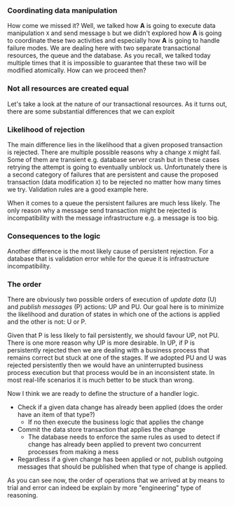 ### Coordinating data manipulation

How come we missed it? Well, we talked how **A** is going to execute data manipulation `X` and send message `b` but we didn't explored how **A** is going to coordinate these two activities and especially how **A** is going to handle failure modes. We are dealing here with two separate transactional resources, the queue and the database. As you recall, we talked today multiple times that it is impossible to guarantee that these two will be modified atomically. How can we proceed then?

### Not all resources are created equal

Let's take a look at the nature of our transactional resources. As it turns out, there are some substantial differences that we can exploit

### Likelihood of rejection

The main difference lies in the likelihood that a given proposed transaction is rejected. There are multiple possible reasons why a change `X` might fail. Some of them are transient e.g. database server crash but in these cases retrying the attempt is going to eventually unblock us. Unfortunately there is a second category of failures that are persistent and cause the proposed transaction (data modification `X`) to be rejected no matter how many times we try. Validation rules are a good example here.

When it comes to a queue the persistent failures are much less likely. The only reason why a message send transaction might be rejected is incompatibility with the message infrastructure e.g. a message is too big. 

### Consequences to the logic

Another difference is the most likely cause of persistent rejection. For a database that is validation error while for the queue it is infrastructure incompatibility.

### The order

There are obviously two possible orders of execution of *update data* (U) and *publish messages* (P) actions: UP and PU. Our goal here is to minimize the likelihood and duration of states in which one of the actions is applied and the other is not: U or P. 

Given that P is less likely to fail persistently, we should favour UP, not PU. There is one more reason why UP is more desirable. In UP, if P is persistently rejected then we are dealing with a business process that remains correct but stuck at one of the stages. If we adopted PU and U was rejected persistently then we would have an uninterrupted business process execution but that process would be in an inconsistent state. In most real-life scenarios it is much better to be stuck than wrong.

Now I think we are ready to define the structure of a handler logic.
 - Check if a given data change has already been applied (does the order have an item of that type?)
   - If no then execute the business logic that applies the change
 - Commit the data store transaction that applies the change
   - The database needs to enforce the same rules as used to detect if change has already been applied to prevent two concurrent processes from making a mess
 - Regardless if a given change has been applied or not, publish outgoing messages that should be published when that type of change is applied.

As you can see now, the order of operations that we arrived at by means to trial and error can indeed be explain by more "engineering" type of reasoning.
